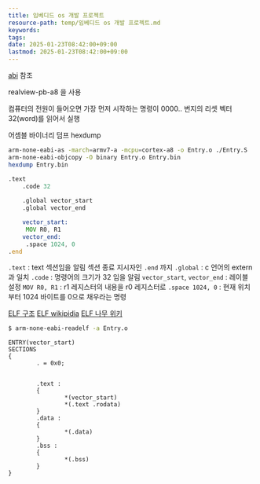 ```yaml
---
title: 임베디드 os 개발 프로젝트
resource-path: temp/임베디드 os 개발 프로젝트.md
keywords:
tags:
date: 2025-01-23T08:42:00+09:00
lastmod: 2025-01-23T08:42:00+09:00
---
```

[abi](../02.inbox/abi.md) 참조


realview-pb-a8 을 사용

컴퓨터의 전원이 들어오면 가장 먼저 시작하는 명령이 0000.. 번지의 리셋 벡터
32(word)를 읽어서 실행


어셈블
바이너리 덤프
hexdump
```bash
arm-none-eabi-as -march=armv7-a -mcpu=cortex-a8 -o Entry.o ./Entry.S
arm-none-eabi-objcopy -O binary Entry.o Entry.bin
hexdump Entry.bin
```




```asm
.text
	.code 32
	
	.global vector_start
	.global vector_end

	vector_start:
	 MOV R0, R1
	vector_end:
 	 .space 1024, 0
.end
```
`.text` : text 섹션임을 알림 섹션 종료 지시자인 `.end` 까지 
`.global` : c 언어의 extern 과 일치
`.code` : 명령어의 크기가 32 임을 알림
`vector_start`, `vector_end` : 레이블 설정
`MOV R0, R1` : r1 레지스터의 내용을 r0 레지스터로
`.space 1024, 0` : 현재 위치부터 1024 바이트를 0으로 채우라는 명령


[ELF 구조](ELF%20구조.md)
[ELF wikipidia](https://en.wikipedia.org/wiki/Executable_and_Linkable_Format)
[ELF 나무 위키](https://namu.wiki/w/ELF)
```bash
$ arm-none-eabi-readelf -a Entry.o
```


```ld
ENTRY(vector_start)
SECTIONS
{
        . = 0x0;


        .text :
        {
                *(vector_start)
                *(.text .rodata)
        }
        .data :
        {
                *(.data)
        }
        .bss :
        {
                *(.bss)
        }
}
```